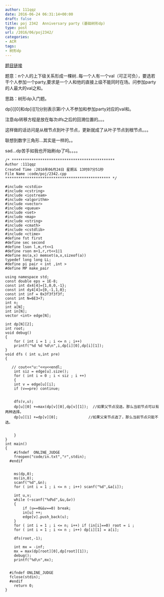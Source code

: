 ```yaml
---
author: 111qqz
date: 2016-06-24 06:31:14+00:00
draft: false
title: poj 2342  Anniversary party (基础树形dp)
type: post
url: /2016/06/poj2342/
categories:
- ACM
tags:
- 树形dp
---
```


[题目链接](http://poj.org/problem?id=2342)

题意：n个人的上下级关系形成一棵树..每一个人有一个val（可正可负），要选若干个人参加一个party,要求是一个人和他的直接上级不能同时在场。问参加party的人最大的val之和。

思路：树形dp入门题。



dp[i][0]和dp[i][1]分别表示第i个人不参加和参加party对应的val和。

注意dp转移方程是放在每次dfs之后的回溯位置的。。。

这样做的话访问是从根节点到叶子节点，更新就成了从叶子节点到根节点。。。

联想到数字三角形...其实是一样的。。

sad...dp苦手如我也开始刷dp了吗。。。。

 

    
    /* ***********************************************
    Author :111qqz
    Created Time :2016年06月24日 星期五 13时07分51秒
    File Name :code/poj/2342.cpp
    ************************************************ */
    
    #include <cstdio>
    #include <cstring>
    #include <iostream>
    #include <algorithm>
    #include <vector>
    #include <queue>
    #include <set>
    #include <map>
    #include <string>
    #include <cmath>
    #include <cstdlib>
    #include <ctime>
    #define fst first
    #define sec second
    #define lson l,m,rt<<1
    #define rson m+1,r,rt<<1|1
    #define ms(a,x) memset(a,x,sizeof(a))
    typedef long long LL;
    #define pi pair < int ,int >
    #define MP make_pair
    
    using namespace std;
    const double eps = 1E-8;
    const int dx4[4]={1,0,0,-1};
    const int dy4[4]={0,-1,1,0};
    const int inf = 0x3f3f3f3f;
    const int N=6E3+7;
    int n;
    int a[N];
    int in[N];
    vector <int> edge[N];
    
    int dp[N][2];
    int root;
    void debug()
    {
        for ( int i = 1 ; i <= n ; i++)
    	printf("%d %d %d\n",i,dp[i][0],dp[i][1]);
    }
    void dfs ( int u,int pre)
    {
        
       // cout<<"u:"<<u<<endl;
        int siz = edge[u].size();
        for ( int i = 0 ; i < siz ; i ++)
        {
    	int v = edge[u][i];
    	if (v==pre) continue;
    	
    		
    	dfs(v,u);
    	dp[u][0] +=max(dp[v][0],dp[v][1]);  //如果父节点没选，那么当前节点可以有两种选择。	
    	dp[u][1] +=dp[v][0];              //如果父亲节点选了，那么当前节点只能不选。
    
    	
        }
    }
    int main()
    {
    	#ifndef  ONLINE_JUDGE 
    	freopen("code/in.txt","r",stdin);
      #endif
    
    	
    	ms(dp,0);
    	ms(in,0);
    	scanf("%d",&n);
    	for ( int i = 1 ; i <= n ; i++) scanf("%d",&a[i]);
    	
    	int u,v;
    	while (~scanf("%d%d",&u,&v))
    	{
    	    if (u==0&&v==0) break;
    	    in[u] ++;
    	    edge[v].push_back(u);
    	}
    	for ( int i = 1 ; i <= n; i++) if (in[i]==0) root = i ;
    	for ( int i = 1 ; i <= n ; i++) dp[i][1] = a[i];
    
    	dfs(root,-1);
    	
    	int mx = -inf;
    	mx = max(dp[root][0],dp[root][1]);
    	debug();
    	printf("%d\n",mx);
    
    
      #ifndef ONLINE_JUDGE  
      fclose(stdin);
      #endif
        return 0;
    }
    





